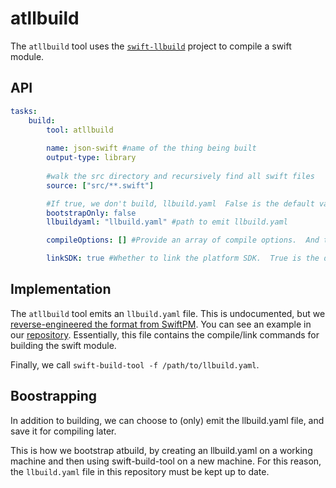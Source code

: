 # atllbuild

The `atllbuild` tool uses the [`swift-llbuild`](https://github.com/apple/swift-llbuild) project to compile a swift module.

## API

```yaml
tasks:
    build:
        tool: atllbuild
        
        name: json-swift #name of the thing being built
        output-type: library
        
        #walk the src directory and recursively find all swift files
        source: ["src/**.swift"]

        #If true, we don't build, llbuild.yaml  False is the default value.
        bootstrapOnly: false 
        llbuildyaml: "llbuild.yaml" #path to emit llbuild.yaml

        compileOptions: [] #Provide an array of compile options.  And they said it was impossible.

        linkSDK: true #Whether to link the platform SDK.  True is the default value.
```

## Implementation

The `atllbuild` tool emits an `llbuild.yaml` file.  This is undocumented, but we [reverse-engineered the format from SwiftPM](https://github.com/apple/swift-package-manager).  You can see an example in our [repository](/llbuild.yaml).  Essentially, this file contains the compile/link commands for building the swift module.

Finally, we call `swift-build-tool -f /path/to/llbuild.yaml`.

## Boostrapping

In addition to building, we can choose to (only) emit the llbuild.yaml file, and save it for compiling later.

This is how we bootstrap atbuild, by creating an llbuild.yaml on a working machine and then using swift-build-tool on a new machine.  For this reason, the `llbuild.yaml` file in this repository must be kept up to date.
